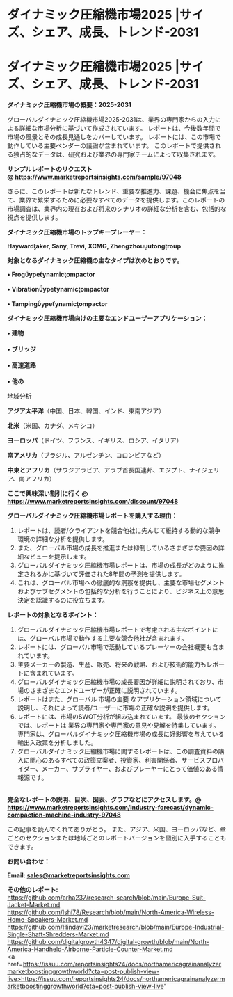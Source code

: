 # ダイナミック圧縮機市場2025 |サイズ、シェア、成長、トレンド-2031
# ダイナミック圧縮機市場2025 |サイズ、シェア、成長、トレンド-2031

<strong><b>ダイナミック圧縮機市場の概要：2025-2031</b></strong>

グローバルダイナミック圧縮機市場2025-2031は、業界の専門家からの入力による詳細な市場分析に基づいて作成されています。 レポートは、今後数年間で市場の風景とその成長見通しをカバーしています。 レポートには、この市場で動作している主要ベンダーの議論が含まれています。 このレポートで提供される独占的なデータは、研究および業界の専門家チームによって収集されます。

<strong>サンプルレポートのリクエスト @ <a href=https://www.marketreportsinsights.com/sample/97048>https://www.marketreportsinsights.com/sample/97048</a></strong>

さらに、このレポートは新たなトレンド、重要な推進力、課題、機会に焦点を当て、業界で繁栄するために必要なすべてのデータを提供します。このレポートの市場調査は、業界内の現在および将来のシナリオの詳細な分析を含む、包括的な視点を提供します。

<strong>ダイナミック圧縮機市場のトップキープレーヤー：</strong>

<strong>Haywardaker, Sany, Trevi, XCMG, Zhengzhouutongroup</strong>

<strong><b>対象となるダイナミック圧縮機の主なタイプは次のとおりです。</b></strong>

<strong>• Frogypeynamicompactor<br><br>• Vibrationypeynamicompactor<br><br>• Tampingypeynamicompactor</strong>

<strong><b>ダイナミック圧縮機市場向けの主要なエンドユーザーアプリケーション：</b></strong>

<strong>• 建物<br><br>• ブリッジ<br><br>• 高速道路<br><br>• 他の</strong>

 地域分析

<strong><b>アジア太平洋</b></strong>（中国、日本、韓国、インド、東南アジア）

<strong><b>北米</b></strong>（米国、カナダ、メキシコ）

<strong><b>ヨーロッパ</b></strong>（ドイツ、フランス、イギリス、ロシア、イタリア）

<strong><b>南アメリカ</b></strong>（ブラジル、アルゼンチン、コロンビアなど）

<strong><b>中東とアフリカ</b></strong>（サウジアラビア、アラブ首長国連邦、エジプト、ナイジェリア、南アフリカ）

<strong>ここで興味深い割引に行く @ <a href=https://www.marketreportsinsights.com/discount/97048>https://www.marketreportsinsights.com/discount/97048</a></strong>

<strong><b>グローバルダイナミック圧縮機市場レポートを購入する理由：</b></strong>
<ol>
  <li>レポートは、読者/クライアントを競合他社に先んじて維持する動的な競争環境の詳細な分析を提供します。</li>
  <li>また、グローバル市場の成長を推進または抑制しているさまざまな要因の詳細なビューを提示します。</li>
  <li>グローバルダイナミック圧縮機市場レポートは、市場の成長がどのように推定されるかに基づいて評価された8年間の予測を提供します。</li>
  <li>これは、グローバル市場への徹底的な洞察を提供し、主要な市場セグメントおよびサブセグメントの包括的な分析を行うことにより、ビジネス上の意思決定を認識するのに役立ちます。</li>
</ol>
<strong><b>レポートの対象となるポイント：</b></strong>
<ol>
  <li>グローバルダイナミック圧縮機市場レポートで考慮される主なポイントには、グローバル市場で動作する主要な競合他社が含まれます。</li>
  <li>レポートには、グローバル市場で活動しているプレーヤーの会社概要も含まれています。</li>
  <li>主要メーカーの製造、生産、販売、将来の戦略、および技術的能力もレポートに含まれています。</li>
  <li>グローバルダイナミック圧縮機市場の成長要因が詳細に説明されており、市場のさまざまなエンドユーザーが正確に説明されています。</li>
  <li>レポートはまた、グローバル 市場の主要 なアプリケーション領域について説明し、それによって読者/ユーザーに市場の正確な説明を提供します。</li>
  <li>レポートには、市場のSWOT分析が組み込まれています。 最後のセクションでは、レポートは 業界の専門家や専門家の意見や見解を特集しています。 専門家は、グローバルダイナミック圧縮機市場の成長に好影響を与えている輸出入政策を分析しました。</li>
  <li>グローバルダイナミック圧縮機市場に関するレポートは、この調査資料の購入に関心のあるすべての政策立案者、投資家、利害関係者、サービスプロバイダー、メーカー、サプライヤー、およびプレーヤーにとって価値のある情報源です。</li>
</ol><br>
<strong>完全なレポートの説明、目次、図表、グラフなどにアクセスします。@ <a href=https://www.marketreportsinsights.com/industry-forecast/dynamic-compaction-machine-industry-97048>https://www.marketreportsinsights.com/industry-forecast/dynamic-compaction-machine-industry-97048</a></strong>

この記事を読んでくれてありがとう。 また、アジア、米国、ヨーロッパなど、章ごとのセクションまたは地域ごとのレポートバージョンを個別に入手することもできます。

<strong><b>お問い合わせ：</b></strong>

<strong>Email: </strong><a href=mailto:sales@marketreportsinsights.com><strong>sales@marketreportsinsights.com</strong></a>

<strong>その他のレポート:</strong>
<br>
<a href=https://github.com/arha237/research-search/blob/main/Europe-Suit-Jacket-Market.md>https://github.com/arha237/research-search/blob/main/Europe-Suit-Jacket-Market.md</a>
<br>
<a href=https://github.com/Ishi78/Research/blob/main/North-America-Wireless-Home-Speakers-Market.md>https://github.com/Ishi78/Research/blob/main/North-America-Wireless-Home-Speakers-Market.md</a>
<br>
<a href=https://github.com/Hindavi23/marketresearch/blob/main/Europe-Industrial-Single-Shaft-Shredders-Market.md>https://github.com/Hindavi23/marketresearch/blob/main/Europe-Industrial-Single-Shaft-Shredders-Market.md</a>
<br>
<a href=https://github.com/digitalgrowth4347/digital-growth/blob/main/North-America-Handheld-Airborne-Particle-Counter-Market.md>https://github.com/digitalgrowth4347/digital-growth/blob/main/North-America-Handheld-Airborne-Particle-Counter-Market.md</a>
<br>
<a href=https://issuu.com/reportsinsights24/docs/northamericagrainanalyzermarketboostinggrowthworld?cta=post-publish-view-live>https://issuu.com/reportsinsights24/docs/northamericagrainanalyzermarketboostinggrowthworld?cta=post-publish-view-live</a>"

